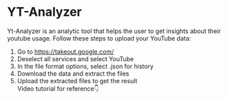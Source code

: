 <h1>YT-Analyzer</h1>

<p>Yt-Analyzer is an analytic tool that helps the user to get insights about their youtube usage. Follow these steps to upload your YouTube data: </p>

<ol>
        <li>Go to <a href="https://takeout.google.com/" target="_blank">https://takeout.google.com/</a></li>
        <li>Deselect all services and select YouTube</li>
        <li>In the file format options, select .json for history</li>
        <li>Download the data and extract the files</li>
        <li>Upload the extracted files to get the result</li>
        <l1>Video tutorial for reference👇</l1>
 </ol>

 
